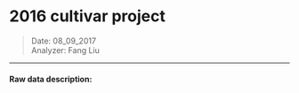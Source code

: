 #                            2016 cultivar project

> Date: 08_09_2017  
> Analyzer: Fang Liu  

-------

#### Raw data description:

